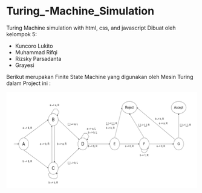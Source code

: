 # Turing_-Machine_Simulation
Turing Machine simulation with html, css, and javascript
Dibuat oleh kelompok 5:
- Kuncoro Lukito
- Muhammad Rifqi
- Rizsky Parsadanta
- Grayesi

Berikut merupakan Finite State Machine yang digunakan oleh Mesin Turing dalam Project ini :

![control portion FSM](image/FSM.jpg) 